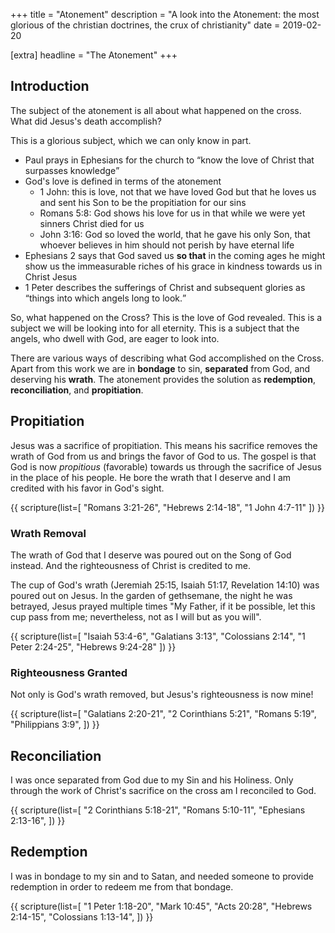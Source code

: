 +++
title = "Atonement"
description = "A look into the Atonement: the most glorious of the christian doctrines, the crux of christianity"
date = 2019-02-20

[extra]
headline = "The Atonement"
+++

## Introduction

The subject of the atonement is all about what happened on the cross. What did Jesus's death accomplish? 

This is a glorious subject, which we can only know in part.
* Paul prays in Ephesians for the church to <q>know the love of Christ that surpasses knowledge</q>
* God's love is defined in terms of the atonement
    * 1 John: this is love, not that we have loved God but that he loves us and sent his Son to be the propitiation for our sins
    * Romans 5:8: God shows his love for us in that while we were yet sinners Christ died for us
    * John 3:16: God so loved the world, that he gave his only Son, that whoever believes in him should not perish by have eternal life
* Ephesians 2 says that God saved us **so that** in the coming ages he might show us the immeasurable riches of his grace in kindness towards us in Christ Jesus
* 1 Peter describes the sufferings of Christ and subsequent glories as <q>things into which angels long to look.</q>


So, what happened on the Cross? This is the love of God revealed. This is a subject we will be looking into for all eternity. This is a subject that the angels, who dwell with God, are eager to look into.

There are various ways of describing what God accomplished on the Cross. Apart from this work we are in **bondage** to sin, **separated** from God, and deserving his **wrath**. The atonement provides the solution as **redemption**, **reconciliation**, and **propitiation**.

## Propitiation

Jesus was a sacrifice of propitiation. This means his sacrifice removes the wrath of God from us and brings the favor of God to us. The gospel is that God is now _propitious_ (favorable) towards us through the sacrifice of Jesus in the place of his people. He bore the wrath that I deserve and I am credited with his favor in God's sight.

{{ scripture(list=[
  "Romans 3:21-26",
  "Hebrews 2:14-18",
  "1 John 4:7-11"
  ]) }}

### Wrath Removal

The wrath of God that I deserve was poured out on the Song of God instead. And the righteousness of Christ is credited to me.

The cup of God's wrath (Jeremiah 25:15, Isaiah 51:17, Revelation 14:10) was poured out on Jesus. In the garden of gethsemane, the night he was betrayed, Jesus prayed multiple times "My Father, if it be possible, let this cup pass from me; nevertheless, not as I will but as you will".

{{ scripture(list=[
  "Isaiah 53:4-6",
  "Galatians 3:13",
  "Colossians 2:14",
  "1 Peter 2:24-25",
  "Hebrews 9:24-28"
  ]) }}

### Righteousness Granted

Not only is God's wrath removed, but Jesus's righteousness is now mine!

{{ scripture(list=[
  "Galatians 2:20-21",
  "2 Corinthians 5:21",
  "Romans 5:19",
  "Philippians 3:9",
  ]) }}

## Reconciliation

I was once separated from God due to my Sin and his Holiness. Only through the work of Christ's sacrifice on the cross am I reconciled to God.

{{ scripture(list=[
      "2 Corinthians 5:18-21",
      "Romans 5:10-11",
      "Ephesians 2:13-16",
  ]) }}

## Redemption

I was in bondage to my sin and to Satan, and needed someone to provide redemption in order to redeem me from that bondage.

{{ scripture(list=[
  "1 Peter 1:18-20",
  "Mark 10:45",
  "Acts 20:28",
  "Hebrews 2:14-15",
  "Colossians 1:13-14",
  ]) }}

